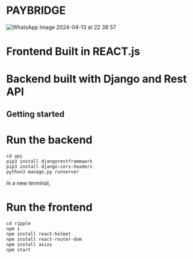 # PAYBRIDGE

![WhatsApp Image 2024-04-13 at 22 38 57](https://github.com/keerthanajn/RippleHackathon/assets/160651738/d1eb4fe1-35dc-40d2-9e24-8d13507589e1)


# Frontend Built in REACT.js
# Backend built with Django and Rest API


## Getting started


# Run the backend
```
cd api
pip3 install djangorestframework
pip3 install django-cors-headers
python3 manage.py runserver 
```
In a new terminal, 

# Run the frontend
```
cd ripple
npm i
npm install react-helmet
npm install react-router-dom
npm install axios
npm start 
```



